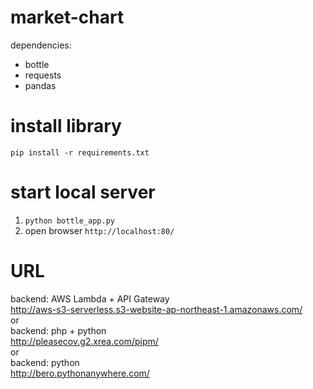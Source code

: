 # market-chart
dependencies:
* bottle
* requests
* pandas
# install library
`pip install -r requirements.txt`
# start local server
1. `python bottle_app.py`
2. open browser `http://localhost:80/`
# URL
backend: AWS Lambda + API Gateway  
http://aws-s3-serverless.s3-website-ap-northeast-1.amazonaws.com/  
or  
backend: php + python  
http://pleasecov.g2.xrea.com/pipm/  
or  
backend: python  
http://bero.pythonanywhere.com/  
